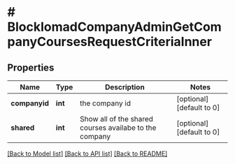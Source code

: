 # # BlockIomadCompanyAdminGetCompanyCoursesRequestCriteriaInner

## Properties

Name | Type | Description | Notes
------------ | ------------- | ------------- | -------------
**companyid** | **int** | the company id | [optional] [default to 0]
**shared** | **int** | Show all of the shared courses availabe to the company | [optional] [default to 0]

[[Back to Model list]](../../README.md#models) [[Back to API list]](../../README.md#endpoints) [[Back to README]](../../README.md)
